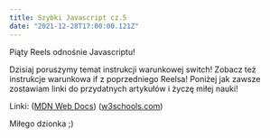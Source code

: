 ```yaml
---
title: Szybki Javascript cz.5
date: "2021-12-28T17:00:00.121Z"
---
```


Piąty Reels odnośnie Javascriptu!

Dzisiaj poruszymy temat instrukcji warunkowej switch! Zobacz też instrukcje warunkowa if z poprzedniego Reelsa! Poniżej jak zawsze zostawiam linki do przydatnych artykułów i życzę miłej nauki!

Linki:
([MDN Web Docs](https://developer.mozilla.org/pl/docs/Web/JavaScript/Reference/Statements/switch))
([w3schools.com](https://www.w3schools.com/js/js_switch.asp))

Miłego dzionka ;)
